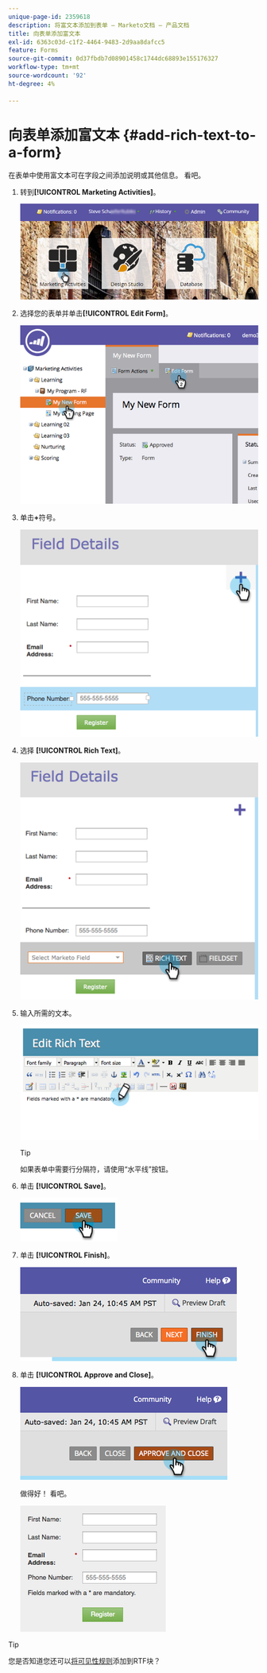 ```yaml
---
unique-page-id: 2359618
description: 将富文本添加到表单 — Marketo文档 — 产品文档
title: 向表单添加富文本
exl-id: 6363c03d-c1f2-4464-9483-2d9aa8dafcc5
feature: Forms
source-git-commit: 0d37fbdb7d08901458c1744dc68893e155176327
workflow-type: tm+mt
source-wordcount: '92'
ht-degree: 4%

---
```


# 向表单添加富文本 {#add-rich-text-to-a-form}

在表单中使用富文本可在字段之间添加说明或其他信息。 看吧。

1. 转到&#x200B;**[!UICONTROL Marketing Activities]**。

   ![](assets/login-marketing-activities-2.png)

1. 选择您的表单并单击&#x200B;**[!UICONTROL Edit Form]**。

   ![](assets/image2014-9-15-16-3a46-3a7.png)

1. 单击&#x200B;**+**&#x200B;符号。

   ![](assets/image2014-9-15-16-3a46-3a43.png)

1. 选择 **[!UICONTROL Rich Text]**。

   ![](assets/image2014-9-15-16-3a47-3a9.png)

1. 输入所需的文本。

   ![](assets/image2014-9-15-16-3a47-3a20.png)

   >[!TIP]
   >
   >如果表单中需要行分隔符，请使用“水平线”按钮。

1. 单击 **[!UICONTROL Save]**。

   ![](assets/image2014-9-15-16-3a48-3a18.png)

1. 单击 **[!UICONTROL Finish]**。

   ![](assets/image2014-9-15-16-3a48-3a36.png)

1. 单击 **[!UICONTROL Approve and Close]**。

   ![](assets/image2014-9-15-16-3a48-3a51.png)

   做得好！ 看吧。

   ![](assets/image2014-9-15-16-3a48-3a58.png)

>[!TIP]
>
>您是否知道您还可以[将可见性规则](/help/marketo/product-docs/demand-generation/forms/form-fields/dynamically-toggle-visibility-of-a-form-field.md)添加到RTF块？

